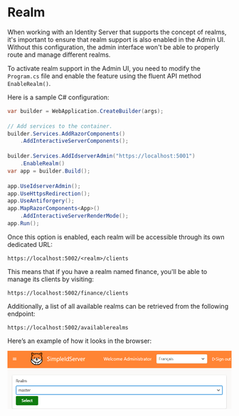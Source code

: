 # Realm

When working with an Identity Server that supports the concept of realms, it's important to ensure that realm support is also enabled in the Admin UI. 
Without this configuration, the admin interface won't be able to properly route and manage different realms.

To activate realm support in the Admin UI, you need to modify the `Program.cs` file and enable the feature using the fluent API method `EnableRealm()`.

Here is a sample C# configuration:

```csharp  title="Program.cs"
var builder = WebApplication.CreateBuilder(args);

// Add services to the container.
builder.Services.AddRazorComponents()
    .AddInteractiveServerComponents();

builder.Services.AddIdserverAdmin("https://localhost:5001")
    .EnableRealm()
var app = builder.Build();

app.UseIdserverAdmin();
app.UseHttpsRedirection();
app.UseAntiforgery();
app.MapRazorComponents<App>()
    .AddInteractiveServerRenderMode();
app.Run();
```

Once this option is enabled, each realm will be accessible through its own dedicated URL:

```
https://localhost:5002/<realm>/clients
```

This means that if you have a realm named finance, you'll be able to manage its clients by visiting:

```
https://localhost:5002/finance/clients
```

Additionally, a list of all available realms can be retrieved from the following endpoint:

```
https://localhost:5002/availablerealms
```

Here’s an example of how it looks in the browser:

![Realms](./imgs/availablerealms.png)